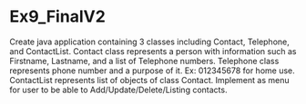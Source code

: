 # Ex9_FinalV2
Create java application containing 3 classes including Contact, Telephone, and ContactList. Contact class represents a person with information such as Firstname, Lastname, and a list of Telephone numbers. Telephone class represents phone number and a purpose of it. Ex: 012345678 for home use. ContactList represents list of objects of class Contact. Implement as menu for user to be able to Add/Update/Delete/Listing contacts.
